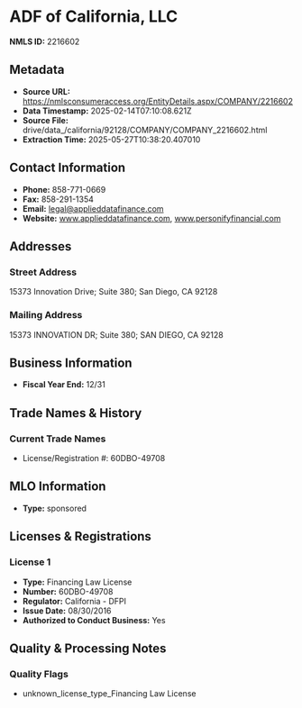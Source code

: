 # ADF of California, LLC

**NMLS ID:** 2216602

## Metadata
- **Source URL:** https://nmlsconsumeraccess.org/EntityDetails.aspx/COMPANY/2216602
- **Data Timestamp:** 2025-02-14T07:10:08.621Z
- **Source File:** drive/data_/california/92128/COMPANY/COMPANY_2216602.html
- **Extraction Time:** 2025-05-27T10:38:20.407010

## Contact Information
- **Phone:** 858-771-0669
- **Fax:** 858-291-1354
- **Email:** legal@applieddatafinance.com
- **Website:** www.applieddatafinance.com, www.personifyfinancial.com

## Addresses
### Street Address
15373 Innovation Drive; Suite 380; San Diego, CA 92128

### Mailing Address
15373 INNOVATION DR; Suite 380; SAN DIEGO, CA 92128

## Business Information
- **Fiscal Year End:** 12/31

## Trade Names & History
### Current Trade Names
- License/Registration #: 60DBO-49708

## MLO Information
- **Type:** sponsored

## Licenses & Registrations

### License 1
- **Type:** Financing Law License
- **Number:** 60DBO-49708
- **Regulator:** California - DFPI
- **Issue Date:** 08/30/2016
- **Authorized to Conduct Business:** Yes

## Quality & Processing Notes
### Quality Flags
- unknown_license_type_Financing Law License
